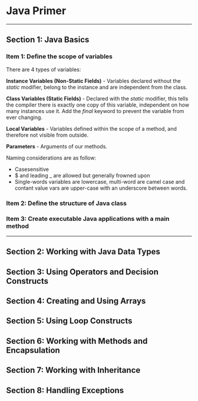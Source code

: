 # Java Primer

----

## Section 1: Java Basics

### Item 1: Define the scope of variables

There are 4 types of variables:

**Instance Variables (Non-Static Fields)** - Variables declared without the *static* modifier, belong to the instance and are independent from the class.

**Class Variables (Static Fields)** - Declared with the *static* modifier, this tells the compiler there is exactly one copy of this variable, independent on how many instances use it. Add the *final* keyword to prevent the variable from ever changing.

**Local Variables** - Variables defined within the scope of a method, and therefore not visible from outside.

**Parameters** - Arguments of our methods.

Naming considerations are as follow:

- Casesensitive
- $ and leading _ are allowed but generally frowned upon
- Single-words variables are lowercase, multi-word are camel case and contant value vars are upper-case with an underscore between words.

### Item 2: Define the structure of Java class

### Item 3: Create executable Java applications with a main method




----

## Section 2: Working with Java Data Types

## Section 3: Using Operators and Decision Constructs

## Section 4: Creating and Using Arrays

## Section 5: Using Loop Constructs

## Section 6: Working with Methods and Encapsulation

## Section 7: Working with Inheritance

## Section 8: Handling Exceptions